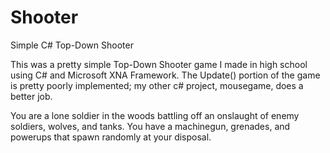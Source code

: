 # Shooter
Simple C# Top-Down Shooter

This was a pretty simple Top-Down Shooter game I made in high school using C# and Microsoft XNA Framework. The Update() portion of the game is pretty poorly implemented; my other c# project, mousegame, does a better job.

You are a lone soldier in the woods battling off an onslaught of enemy soldiers, wolves, and tanks. You have a machinegun, grenades, and powerups that spawn randomly at your disposal.
